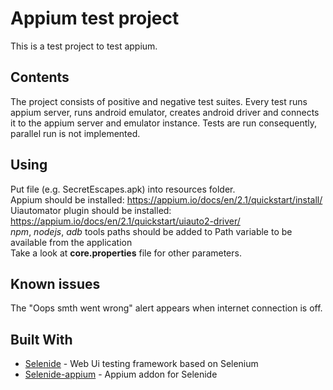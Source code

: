 # Appium test project

This is a test project to test appium.

## Contents

The project consists of positive and negative test suites. 
Every test runs appium server, runs android emulator, creates android driver and connects it to the appium server and emulator instance.
Tests are run consequently, parallel run is not implemented.

## Using

Put file (e.g. SecretEscapes.apk) into resources folder.  
Appium should be installed: https://appium.io/docs/en/2.1/quickstart/install/  
Uiautomator plugin should be installed: https://appium.io/docs/en/2.1/quickstart/uiauto2-driver/  
_npm_, _nodejs_, _adb_ tools paths should be added to Path variable to be available from the application  
Take a look at **core.properties** file for other parameters.  

## Known issues

The "Oops smth went wrong" alert appears when internet connection is off.

## Built With

* [Selenide](https://selenide.org/) - Web Ui testing framework based on Selenium
* [Selenide-appium](https://github.com/selenide/selenide-appium) - Appium addon for Selenide
